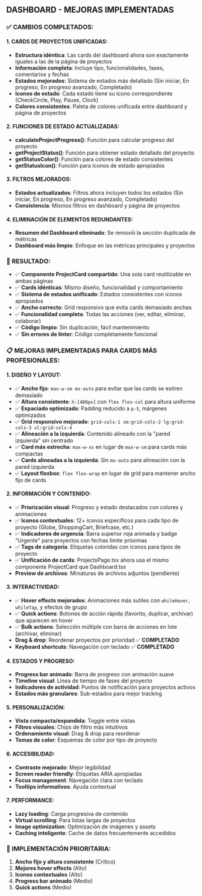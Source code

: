 ## **DASHBOARD - MEJORAS IMPLEMENTADAS**

### **✅ CAMBIOS COMPLETADOS:**

#### **1. CARDS DE PROYECTOS UNIFICADAS:**
- **Estructura idéntica**: Las cards del dashboard ahora son exactamente iguales a las de la página de proyectos
- **Información completa**: Incluye tipo, funcionalidades, fases, comentarios y fechas
- **Estados mejorados**: Sistema de estados más detallado (Sin iniciar, En progreso, En progreso avanzado, Completado)
- **Iconos de estado**: Cada estado tiene su icono correspondiente (CheckCircle, Play, Pause, Clock)
- **Colores consistentes**: Paleta de colores unificada entre dashboard y página de proyectos

#### **2. FUNCIONES DE ESTADO ACTUALIZADAS:**
- **calculateProjectProgress()**: Función para calcular progreso del proyecto
- **getProjectStatus()**: Función para obtener estado detallado del proyecto
- **getStatusColor()**: Función para colores de estado consistentes
- **getStatusIcon()**: Función para iconos de estado apropiados

#### **3. FILTROS MEJORADOS:**
- **Estados actualizados**: Filtros ahora incluyen todos los estados (Sin iniciar, En progreso, En progreso avanzado, Completado)
- **Consistencia**: Mismos filtros en dashboard y página de proyectos

#### **4. ELIMINACIÓN DE ELEMENTOS REDUNDANTES:**
- **Resumen del Dashboard eliminado**: Se removió la sección duplicada de métricas
- **Dashboard más limpio**: Enfoque en las métricas principales y proyectos

### **🎯 RESULTADO:**
- ✅ **Componente ProjectCard compartido**: Una sola card reutilizable en ambas páginas
- ✅ **Cards idénticas**: Mismo diseño, funcionalidad y comportamiento
- ✅ **Sistema de estados unificado**: Estados consistentes con iconos apropiados
- ✅ **Ancho correcto**: Grid responsivo que evita cards demasiado anchas
- ✅ **Funcionalidad completa**: Todas las acciones (ver, editar, eliminar, colaborar)
- ✅ **Código limpio**: Sin duplicación, fácil mantenimiento
- ✅ **Sin errores de linter**: Código completamente funcional

### **📋 MEJORAS IMPLEMENTADAS PARA CARDS MÁS PROFESIONALES:**

#### **1. DISEÑO Y LAYOUT:**
- ✅ **Ancho fijo**: `max-w-sm mx-auto` para evitar que las cards se estiren demasiado
- ✅ **Altura consistente**: `h-[480px]` con `flex flex-col` para altura uniforme
- ✅ **Espaciado optimizado**: Padding reducido a `p-5`, márgenes optimizados
- ✅ **Grid responsivo mejorado**: `grid-cols-1 sm:grid-cols-2 lg:grid-cols-3 xl:grid-cols-4`
- ✅ **Alineación a la izquierda**: Contenido alineado con la "pared izquierda" sin centrado
- ✅ **Card más estrecha**: `max-w-xs` en lugar de `max-w-sm` para cards más compactas
- ✅ **Cards alineadas a la izquierda**: Sin `mx-auto` para alineación con la pared izquierda
- ✅ **Layout flexbox**: `flex flex-wrap` en lugar de grid para mantener ancho fijo de cards

#### **2. INFORMACIÓN Y CONTENIDO:**
- ✅ **Priorización visual**: Progreso y estado destacados con colores y animaciones
- ✅ **Iconos contextuales**: 12+ iconos específicos para cada tipo de proyecto (Globe, ShoppingCart, Briefcase, etc.)
- ✅ **Indicadores de urgencia**: Barra superior roja animada y badge "Urgente" para proyectos con fechas límite próximas
- ✅ **Tags de categoría**: Etiquetas coloridas con iconos para tipos de proyecto
- ✅ **Unificación de cards**: ProjectsPage.tsx ahora usa el mismo componente ProjectCard que Dashboard.tsx
- **Preview de archivos**: Miniaturas de archivos adjuntos (pendiente)

#### **3. INTERACTIVIDAD:**
- ✅ **Hover effects mejorados**: Animaciones más sutiles con `whileHover`, `whileTap`, y efectos de grupo
- ✅ **Quick actions**: Botones de acción rápida (favorito, duplicar, archivar) que aparecen en hover
- ✅ **Bulk actions**: Selección múltiple con barra de acciones en lote (archivar, eliminar)
- **Drag & drop**: Reordenar proyectos por prioridad ✅ **COMPLETADO**
- **Keyboard shortcuts**: Navegación con teclado ✅ **COMPLETADO**

#### **4. ESTADOS Y PROGRESO:**
- **Progress bar animado**: Barra de progreso con animación suave
- **Timeline visual**: Línea de tiempo de fases del proyecto
- **Indicadores de actividad**: Puntos de notificación para proyectos activos
- **Estados más granulares**: Sub-estados para mejor tracking

#### **5. PERSONALIZACIÓN:**
- **Vista compacta/expandida**: Toggle entre vistas
- **Filtros visuales**: Chips de filtro más intuitivos
- **Ordenamiento visual**: Drag & drop para reordenar
- **Temas de color**: Esquemas de color por tipo de proyecto

#### **6. ACCESIBILIDAD:**
- **Contraste mejorado**: Mejor legibilidad
- **Screen reader friendly**: Etiquetas ARIA apropiadas
- **Focus management**: Navegación clara con teclado
- **Tooltips informativos**: Ayuda contextual

#### **7. PERFORMANCE:**
- **Lazy loading**: Carga progresiva de contenido
- **Virtual scrolling**: Para listas largas de proyectos
- **Image optimization**: Optimización de imágenes y assets
- **Caching inteligente**: Cache de datos frecuentemente accedidos

### **🎯 IMPLEMENTACIÓN PRIORITARIA:**
1. **Ancho fijo y altura consistente** (Crítico)
2. **Mejores hover effects** (Alto)
3. **Iconos contextuales** (Alto)
4. **Progress bar animado** (Medio)
5. **Quick actions** (Medio)